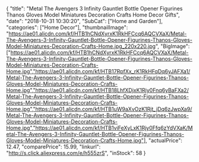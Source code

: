 {
	"title": "Metal The Avengers 3 Infinity Gauntlet Bottle Opener Figurines Thanos Gloves Model Miniatures Decoration Crafts Home Decor Gifts",
	"date": "2018-10-31 10:30:20",
	"SubCat": ["Home and Garden"],
	"categories": ["Home Decor"],
	"thumbnailImage": "https://ae01.alicdn.com/kf/HTB1hCNdXyrxK1RkHFCcq6AQCVXaX/Metal-The-Avengers-3-Infinity-Gauntlet-Bottle-Opener-Figurines-Thanos-Gloves-Model-Miniatures-Decoration-Crafts-Home.jpg_220x220.jpg",
	"BigImage": ["https://ae01.alicdn.com/kf/HTB1hCNdXyrxK1RkHFCcq6AQCVXaX/Metal-The-Avengers-3-Infinity-Gauntlet-Bottle-Opener-Figurines-Thanos-Gloves-Model-Miniatures-Decoration-Crafts-Home.jpg","https://ae01.alicdn.com/kf/HTB17RpfXx_rK1RkHFqDq6yJAFXa1/Metal-The-Avengers-3-Infinity-Gauntlet-Bottle-Opener-Figurines-Thanos-Gloves-Model-Miniatures-Decoration-Crafts-Home.jpg","https://ae01.alicdn.com/kf/HTB18LhfXDjxK1Rjy0Fnq6yBaFXa2/Metal-The-Avengers-3-Infinity-Gauntlet-Bottle-Opener-Figurines-Thanos-Gloves-Model-Miniatures-Decoration-Crafts-Home.jpg","https://ae01.alicdn.com/kf/HTB1uW9aXvOzK1Rjt_jDq6zJwpXa9/Metal-The-Avengers-3-Infinity-Gauntlet-Bottle-Opener-Figurines-Thanos-Gloves-Model-Miniatures-Decoration-Crafts-Home.jpg","https://ae01.alicdn.com/kf/HTB1viFeXyLxK1Rjy0Ffq6zYdVXaK/Metal-The-Avengers-3-Infinity-Gauntlet-Bottle-Opener-Figurines-Thanos-Gloves-Model-Miniatures-Decoration-Crafts-Home.jpg"],
	"actualPrice": 12.47,
	"comparePrice": 15.99,
	"linkurl": "http://s.click.aliexpress.com/e/h555zrS",
	"inStock": 58
}
